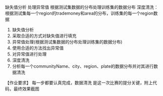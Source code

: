 缺失值分析
处理异常值
根据测试集数据的分布处理训练集的数据分布
深度清洗：根据测试集每一个region的trademoney和area的分布，训练集的每一个region数据

1. 缺失值分析
  1. 采取合适的方式对缺失值进行填充
2. 异常值处理(根据测试集数据的分布处理训练集的数据分布)
  1. 使用合适的方法找出异常值
  2. 对异常值进行处理
3. 深度清洗
  1. 分析每一个communityName、city、region、plate的数据分布并对其进行数据清洗

【作业要求】
每一步都要认真完成，数据清洗 是这一次比赛的提分关键，附上代码，最终效果截图


